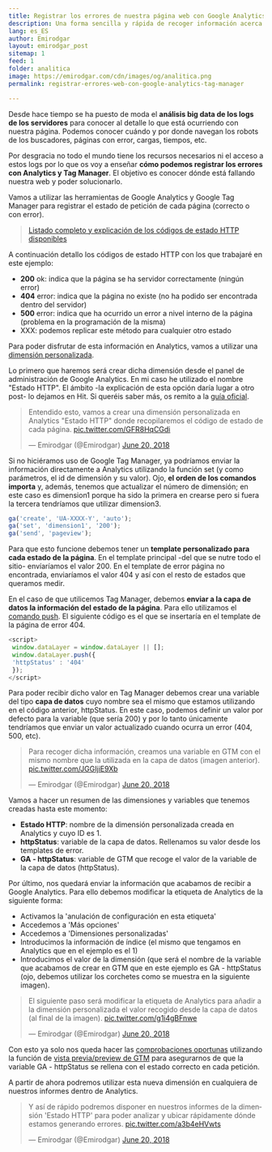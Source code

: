 ```yaml
---
title: Registrar los errores de nuestra página web con Google Analytics y Google Tag Manager
description: Una forma sencilla y rápida de recoger información acerca de los errores que ocurren en nuestra página web
lang: es_ES
author: Emirodgar
layout: emirodgar_post
sitemap: 1
feed: 1
folder: analitica
image: https://emirodgar.com/cdn/images/og/analitica.png
permalink: registrar-errores-web-con-google-analytics-tag-manager

---
```


Desde hace tiempo se ha puesto de moda el **análisis big data de los logs de los servidores** para conocer al detalle lo que está ocurriendo con nuestra página. Podemos conocer cuándo y por donde navegan los robots de los buscadores, páginas con error, cargas, tiempos, etc.

Por desgracia no todo el mundo tiene los recursos necesarios ni el acceso a estos logs por lo que os voy a enseñar **cómo podemos registrar los errores con Analytics y Tag Manager**. El objetivo es conocer dónde está fallando nuestra web y poder solucionarlo.

Vamos a utilizar las herramientas de Google Analytics y Google Tag Manager para registrar el estado de petición de cada página (correcto o con error).

> [Listado completo y explicación de los códigos de estado HTTP disponibles](https://es.wikipedia.org/wiki/Anexo:C%C3%B3digos_de_estado_HTTP)

A continuación detallo los códigos de estado HTTP con los que trabajaré en este ejemplo:

- **200** ok: indica que la página se ha servidor correctamente (ningún error)
- **404** error: indica que la página no existe (no ha podido ser encontrada dentro del servidor)
- **500** error: indica que ha ocurrido un error a nivel interno de la página (problema en la programación de la misma)
- XXX: podemos replicar este método para cualquier otro estado

Para poder disfrutar de esta información en Analytics, vamos a utilizar una [dimensión personalizada](https://support.google.com/analytics/answer/2709829?hl=es).

Lo primero que haremos será crear dicha dimensión desde el panel de administración de Google Analytics. En mi caso he utilizado el nombre "Estado HTTP". El ámbito -la explicación de esta opción daría lugar a otro post- lo dejamos en Hit. Si queréis saber más, os remito a la [guía oficial](https://support.google.com/analytics/answer/2709828?hl=es).

<blockquote class="twitter-tweet"><p lang="es" dir="ltr">Entendido esto, vamos a crear una dimensión personalizada en Analytics &quot;Estado HTTP&quot; donde recopilaremos el código de estado de cada página. <a href="https://t.co/GFR8HqCGdi">pic.twitter.com/GFR8HqCGdi</a></p>&mdash; Emirodgar (@Emirodgar) <a href="https://twitter.com/Emirodgar/status/1009388806393466880?ref_src=twsrc%5Etfw">June 20, 2018</a></blockquote> <script async src="https://platform.twitter.com/widgets.js" charset="utf-8"></script>

Si no hiciéramos uso de Google Tag Manager, ya podríamos enviar la información directamente a Analytics utilizando la función set (y como parámetros, el id de dimensión y su valor). Ojo, **el orden de los comandos importa** y, además, tenemos que actualizar el número de dimensión; en este caso es dimension1 porque ha sido la primera en crearse pero si fuera la tercera tendríamos que utilizar dimension3.

```js
ga('create', 'UA-XXXX-Y', 'auto');
ga('set', 'dimension1', '200');
ga('send', 'pageview');
```

Para que esto funcione debemos tener un **template personalizado para cada estado de la página**. En el template principal -del que se nutre todo el sitio- envíaríamos el valor 200. En el template de error página no encontrada, enviaríamos el valor 404 y así con el resto de estados que queramos medir.

En el caso de que utilicemos Tag Manager, debemos **enviar a la capa de datos la información del estado de la página**. Para ello utilizamos el [comando push](https://developers.google.com/tag-manager/devguide#adding-data-layer-variables-to-a-page). El siguiente código es el que se insertaría en el template de la página de error 404. 

```js
<script>
 window.dataLayer = window.dataLayer || [];
 window.dataLayer.push({
 'httpStatus' : '404'
 });
</script>
```
Para poder recibir dicho valor en Tag Manager debemos crear una variable del tipo **capa de datos** cuyo nombre sea el mismo que estamos utilizando en el código anterior, httpStatus. En este caso, podemos definir un valor por defecto para la variable (que sería 200) y por lo tanto únicamente tendríamos que enviar un valor actualizado cuando ocurra un error (404, 500, etc).

<blockquote class="twitter-tweet"><p lang="es" dir="ltr">Para recoger dicha información, creamos una variable en GTM con el mismo nombre que la utilizada en la capa de datos (imagen anterior). <a href="https://t.co/JGGIjiE9Xb">pic.twitter.com/JGGIjiE9Xb</a></p>&mdash; Emirodgar (@Emirodgar) <a href="https://twitter.com/Emirodgar/status/1009389941204439041?ref_src=twsrc%5Etfw">June 20, 2018</a></blockquote> <script async src="https://platform.twitter.com/widgets.js" charset="utf-8"></script>

Vamos a hacer un resumen de las dimensiones y variables que tenemos creadas hasta este momento:

- **Estado HTTP**: nombre de la dimensión personalizada creada en Analytics y cuyo ID es 1.
- **httpStatus**: variable de la capa de datos. Rellenamos su valor desde los templates de error.
- **GA - httpStatus**: variable de GTM que recoge el valor de la variable de la capa de datos (httpStatus).

Por último, nos quedará enviar la información que acabamos de recibir a Google Analytics. Para ello debemos modificar la etiqueta de Analytics de la siguiente forma:

- Activamos la 'anulación de configuración en esta etiqueta'
- Accedemos a 'Más opciones'
- Accedemos a 'Dimensiones personalizadas'
- Introducimos la información de índice (el mismo que tengamos en Analytics que en el ejemplo es el 1)
- Introducimos el valor de la dimensión (que será el nombre de la variable que acabamos de crear en GTM que en este ejemplo es GA - httpStatus (ojo, debemos utilizar los corchetes como se muestra en la siguiente imagen).

<blockquote class="twitter-tweet"><p lang="es" dir="ltr">El siguiente paso será modificar la etiqueta de Analytics para añadir a la dimensión personalizada el valor recogido desde la capa de datos (al final de la imagen). <a href="https://t.co/g1i4gBFnwe">pic.twitter.com/g1i4gBFnwe</a></p>&mdash; Emirodgar (@Emirodgar) <a href="https://twitter.com/Emirodgar/status/1009390415701774336?ref_src=twsrc%5Etfw">June 20, 2018</a></blockquote> <script async src="https://platform.twitter.com/widgets.js" charset="utf-8"></script>

Con esto ya solo nos queda hacer las [comprobaciones oportunas](https://twitter.com/Emirodgar/status/1009391279187398656) utilizando la función de [vista previa/preview de GTM](https://support.google.com/tagmanager/answer/6107056?hl=es) para asegurarnos de que la variable GA - httpStatus se rellena con el estado correcto en cada petición.

A partir de ahora podremos utilizar esta nueva dimensión en cualquiera de nuestros informes dentro de Analytics.

<blockquote class="twitter-tweet"><p lang="es" dir="ltr">Y así de rápido podremos disponer en nuestros informes de la dimensión &#39;Estado HTTP&#39; para poder analizar y ubicar rápidamente dónde estamos generando errores. <a href="https://t.co/a3b4eHVwts">pic.twitter.com/a3b4eHVwts</a></p>&mdash; Emirodgar (@Emirodgar) <a href="https://twitter.com/Emirodgar/status/1009392061945139200?ref_src=twsrc%5Etfw">June 20, 2018</a></blockquote> <script async src="https://platform.twitter.com/widgets.js" charset="utf-8"></script>

<!--stackedit_data:
eyJoaXN0b3J5IjpbLTU1ODU1MDEzMSw0MjgzODQzMjUsMTM5OD
c5MzY4NSwxMjI4OTIxMTk3LC0xNDgzMDgwMzkxLDgwNjMwMzg1
OSwxMDA2OTU2NjAxLC0xOTA3NTcwNDIwLC0xMjgxMjE2Mjg4XX
0=
-->